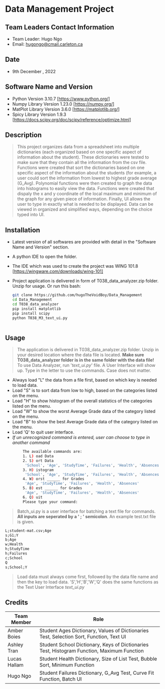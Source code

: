 # Data Management Project 
## Team Leaders Contact Information 
- Team Leader: Hugo Ngo
- Email: hugongo@cmail.carleton.ca
## Date 
- 9th December , 2022
## Software Name and Version 
- Python Version 3.10.7 [https://www.python.org/]
- Numpy Library Version 1.23.0 [https://numpy.org/]
- MatPlot Library Version 3.6.0 [https://matplotlib.org/]
- Spicy Library Version 1.9.3 [https://docs.scipy.org/doc/scipy/reference/optimize.html]
## Description 
>This project organizes data from a spreadsheet into multiple dictionaries (each organized based on one specific aspect of information about the student). These dictionaries were tested to make sure that they contain all the information from the csv file. Functions were created that sort the dictionaries based on one specific aspect of the information about the students (for example, a user could sort the information from lowest to highest grade average (G_Avg). Polynomial functions were then created to graph the data into histograms to easily view the data. Functions were created that dispaly the x and y coordinate of the local maximum and minimum of the graph for any given piece of information. Finally, UI allows the user to type in exactly what is needed to be displayed. Data can be viewed in organized and simplified ways, depending on the choice typed into UI. 

## Installation
- Latest version of all softwares are provided with detail in the "Software Name and Version" section.
- A python IDE to open the folder.
- The IDE which was used to create the project was WING 101.8 [https://wingware.com/downloads/wing-101]
- Project application is delivered in form of T038_data_analyzer.zip folder. Unzip for usage. Or run this bash:

  ```bash
  git clone https://github.com/hugoTheVoidBoy/Data_Management
  cd Data_Management
  cd T038_data_analyzer
  pip install matplotlib
  pip install scipy
  python T038_M3_text_ui.py
   
## Usage 
> The application is delivered in T038_data_analyzer.zip folder. Unzip in your desired location where the data file is located.
**Make sure T038_data_analyzer folder is in the same folder with the data file!**
To use Data Analyzer, run '*text_ui.py*' file. A User Interface will show up. Type in the letter to use the commands. Case does not matter. 
- Always load "L" the data from a file first, based on which key is needed to load data. 
- Load "S" is to sort data from low to high, based on the categories listed on the menu.
- Load "H" to show histogram of the overall statistics of the categories listed on the menu.
- Load "W" to show the worst Average Grade data of the category listed on the menu.
- Load "B" to show the best Average Grade data of the category listed on the menu.
- Load 'Q' to quit user interface. 
- *If un unrecognized command is entered, user can choose to type in another command*

```bash 
        The available commands are:
        1. L) oad Data
        2. S) ort Data
         'School', 'Age', 'StudyTime', 'Failures', 'Health', 'Absences', 'G1', 'G2', 'G3', 'G_Avg'
        3. H) istogram
         'School', 'Age', 'StudyTime', 'Failures', 'Health', 'Absences'
        4. W) orst ______ for Grades
         'Age', 'StudyTime', 'Failures', 'Health', 'Absences'
        5. B) est ______ for Grades
         'Age', 'StudyTime', 'Failures', 'Health', 'Absences'
        6. Q) uit
        Please type your command:
```
> Batch_ui.py is a user interface for batching a text file for commands. 
**All inputs are seperated by a ' ; ' semicolon**.
An example test.txt file is given.

```txt
L;student-mat.csv;Age
s;G1;Y
b;Age
w;Health
h;StudyTime
h;Failures
c;School
Q
s;School;Y
```

> <L> Load data must always come first, followed by the data file name and then the key to load data.
'S','H','B','W','Q' does the same functions as the Text User Interface *text_ui.py*
## Credits 
|Team Member| Role |
| ------ | ------ |
| Amber Boies | Student Ages Dictionary, Values of Dictionaries Test, Selection Sort, Function, Text UI |
| Ashley Tran| Student School Dictionary, Keys of Dictionaries Test,  Histogram Function, Maximum Function  |
| Lucas Hallam | Student Health Dictionary, Size of List Test, Bubble Sort, Minimum Function
| Hugo Ngo | Student Failures Dictionary, G_Avg Test, Curve Fit Function, Batch UI  |
